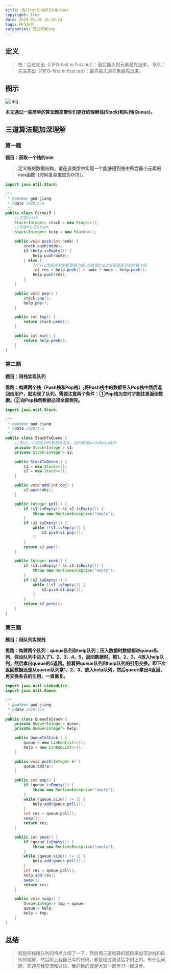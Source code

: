 ```yaml
---
title: 栈(Stack)与队列(Queue)
copyright: true
date: 2020-01-06 16:36:24
tags: 栈与队列
categories: 算法积累ing
---
```


## 定义

> 栈：后进先出（LIFO-last in first out）：最后插入的元素最先出来。
> 队列：先进先出（FIFO-first in first out）：最先插入的元素最先出来。

<!--more-->

## 图示

![img](/images/栈与队列/栈与队列.jpg)



**本文通过一些简单的算法题来带你们更好的理解栈(Stack)和队列(Queue)。**

## 三道算法题加深理解

### **第一题**

**题目：获取一个栈的min**

> **定义栈的数据结构，请在该类型中实现一个能够得到栈中所含最小元素的min函数（时间复杂度应为O(1)）。**

```java
import java.util.Stack;

/**
 * @author god-jiang
 * @date 2020/1/6
 */
public class Format3 {
    //正常stack
    Stack<Integer> stack = new Stack<>();
    //存放min的stack
    Stack<Integer> help = new Stack<>();

    public void push(int node) {
        stack.push(node);
        if (help.isEmpty()) {
            help.push(node);
        } else {
            //help里面存放的都是最小值,也就是pop之后里面是当前的最小值
            int res = help.peek() > node ? node : help.peek();
            help.push(res);
        }
    }

    public void pop() {
        stack.pop();
        help.pop();
    }

    public int top() {
        return stack.peek();
    }

    public int min() {
        return help.peek();
    }
}
```

### 第二题

**题目：用栈实现队列**

**思路：构建两个栈（Push栈和Pop栈）;将Push栈中的数据导入Pop栈中然后返回给用户，就实现了队列。需要注意两个条件：①Pop栈为空时才能往里面倒数据。②向Pop栈倒数据必须全部倒完。**

```java
import java.util.Stack;

/**
 * @author god-jiang
 * @date 2020/1/6
 */
public class StackToQueue {
    //用s1、s2避免代码看起来混乱，因为都是push和pop操作
    private Stack<Integer> s1;
    private Stack<Integer> s2;

    public StackToQueue() {
        s1 = new Stack<>();
        s2 = new Stack<>();
    }

    public void add(int obj) {
        s1.push(obj);
    }

    public Integer poll() {
        if (s1.isEmpty() && s2.isEmpty()) {
            throw new RuntimeException("empty");
        }
        if (s2.isEmpty()) {
            while (!s1.isEmpty()) {
                s2.push(s1.pop());
            }
        }
        return s2.pop();
    }

    public Integer peek() {
        if (s1.isEmpty() && s2.isEmpty()) {
            throw new RuntimeException("empty");
        }
        if (s2.isEmpty()) {
            while (!s1.isEmpty()) {
                s2.push(s1.pop());
            }
        }
        return s2.peek();
    }
}
```

### 第三题

**题目：用队列实现栈**

**思路：构建两个队列：queue队列和help队列；压入数据时数据都进queue队列，假设队列中进入了1、2、3、4、5，返回数据时，把1、2、3、4放入help队列，然后拿出queue的5返回。接着把queue队列和help队列的引用交换。即下次返回数据还是从queue队列拿1、2、3、放入help队列，然后queue拿出4返回，再交换各自的引用，一直重复。**

```java
import java.util.LinkedList;
import java.util.Queue;

/**
 * @author god-jiang
 * @date 2020/1/6
 */
public class QueueToStack {
    private Queue<Integer> queue;
    private Queue<Integer> help;

    public QueueToStack() {
        queue = new LinkedList<>();
        help = new LinkedList<>();
    }

    public void push(Integer e) {
        queue.add(e);
    }

    public int pop() {
        if (queue.isEmpty()) {
            throw new RuntimeException("empty");
        }
        while (queue.size() != 1) {
            help.add(queue.poll());
        }
        int res = queue.poll();
        swap();
        return res;
    }

    public int peek() {
        if (queue.isEmpty()) {
            throw new RuntimeException("empty");
        }
        while (queue.size() != 1) {
            help.add(queue.poll());
        }
        int res = queue.poll();
        help.add(res);
        swap();
        return res;
    }

    public void swap() {
        Queue<Integer> tmp = queue;
        queue = help;
        help = tmp;
    }
}
```

## 总结

> 就是把栈跟队列的特点介绍了一下，然后用三道经典的题目来加深对栈和队列的理解，然后附上我自己写的代码，都是经过测试后才附上的。有什么问题，欢迎与我交流和讨论，我的目的就是大家一起学习一起进步。

